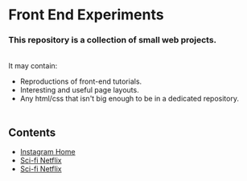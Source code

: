 # Front End Experiments

### This repository is a collection of small web projects.



<br>It may contain:
- Reproductions of front-end tutorials.
- Interesting and useful page layouts.
- Any html/css that isn't big enough to be in a dedicated repository.<br><br>


## Contents

   * [Instagram Home](./Experiments/InstagramHome)
   * [Sci-fi Netflix](./Experiments/SciFlix)
   * [Sci-fi Netflix](./Experiments/SnakeGame)

   

   
